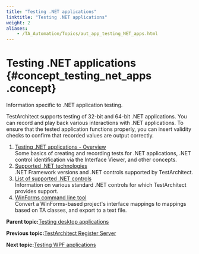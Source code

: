 ```yaml
--- 
title: "Testing .NET applications"
linktitle: "Testing .NET applications"
weight: 2
aliases: 
    - /TA_Automation/Topics/aut_app_testing_NET_apps.html
---
```

# Testing .NET applications {#concept_testing_net_apps .concept}

Information specific to .NET application testing.

TestArchitect supports testing of 32-bit and 64-bit .NET applications. You can record and play back various interactions with .NET applications. To ensure that the tested application functions properly, you can insert validity checks to confirm that recorded values are output correctly.

1.  [Testing .NET applications - Overview](../../TA_Automation/Topics/aut_app_testing_NET_apps_basics.html)  
Some basics of creating and recording tests for .NET applications, .NET control identification via the Interface Viewer, and other concepts.
2.  [Supported .NET technologies](../../TA_Automation/Topics/aut_app_testing_NET_apps_supported_technology.html)  
.NET Framework versions and .NET controls supported by TestArchitect.
3.  [List of supported .NET controls](../../TA_Automation/Topics/aut_app_testing_NET_apps_supported_controls.html)  
Information on various standard .NET controls for which TestArchitect provides support.
4.  [WinForms command line tool](../../TA_Automation/Topics/aut_app_testing_WinForms_command_line_tool.html)  
Convert a WinForms-based project's interface mappings to mappings based on TA classes, and export to a text file.

**Parent topic:**[Testing desktop applications](../../TA_Automation/Topics/aut_app_testing_desktop.html)

**Previous topic:**[TestArchitect Register Server](../../TA_Automation/Topics/aut_app_testing_taregserver.html)

**Next topic:**[Testing WPF applications](../../TA_Automation/Topics/aut_app_testing_WPF_apps.html)

